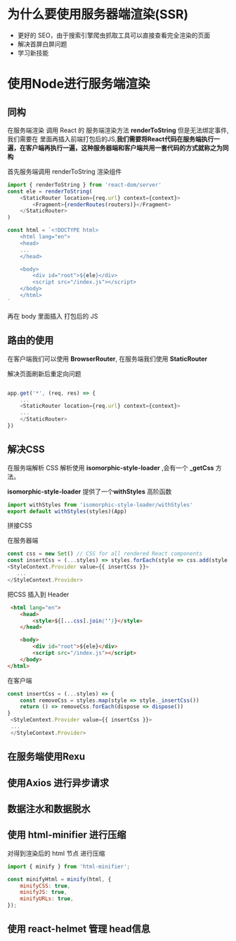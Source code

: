# 为什么要使用服务器端渲染(SSR)
* 更好的 SEO，由于搜索引擎爬虫抓取工具可以直接查看完全渲染的页面
* 解决首屏白屏问题
* 学习新技能

# 使用Node进行服务端渲染

## 同构

在服务端渲染 调用 React 的 服务端渲染方法 **renderToString** 但是无法绑定事件,我们需要在 里面再插入前端打包后的JS,**我们需要将React代码在服务端执行一遍，在客户端再执行一遍，这种服务器端和客户端共用一套代码的方式就称之为同构**

首先服务端调用 renderToString 渲染组件

```js
import { renderToString } from 'react-dom/server'
const ele = renderToString(
    <StaticRouter location={req.url} context={context}>
        <Fragment>{renderRoutes(routers)}</Fragment>
    </StaticRouter>
)

const html = `<!DOCTYPE html>
    <html lang="en">
    <head>
    ...    
    </head>

    <body>
        <div id="root">${ele}</div>
        <script src="/index.js"></script>
    </body>
    </html>
`
```

再在 body 里面插入 打包后的 JS

## 路由的使用
在客户端我们可以使用 **BrowserRouter**, 在服务端我们使用 **StaticRouter** 

解决页面刷新后重定向问题

```js

app.get('*', (req, res) => {
    ...
    <StaticRouter location={req.url} context={context}>
    ...
    </StaticRouter>
})
```

## 解决CSS
在服务端解析 CSS 解析使用 **isomorphic-style-loader** ,会有一个 **_getCss** 方法。

**isomorphic-style-loader** 提供了一个**withStyles** 高阶函数

```js
import withStyles from 'isomorphic-style-loader/withStyles'
export default withStyles(styles)(App)
```

拼接CSS

在服务器端

```js
const css = new Set() // CSS for all rendered React components
const insertCss = (...styles) => styles.forEach(style => css.add(style._getCss()))
<StyleContext.Provider value={{ insertCss }}>
   ...
</StyleContext.Provider>
```
把CSS 插入到 Header 

```html
 <html lang="en">
    <head>
        <style>${[...css].join('')}</style>
    </head>

    <body>
        <div id="root">${ele}</div>
        <script src="/index.js"></script>
    </body>
</html>
```
在客户端

```js
const insertCss = (...styles) => {
    const removeCss = styles.map(style => style._insertCss())
    return () => removeCss.forEach(dispose => dispose())
}
 <StyleContext.Provider value={{ insertCss }}>
 ...
 </StyleContext.Provider>
```

## 在服务端使用Rexu


## 使用Axios 进行异步请求

## 数据注水和数据脱水

## 使用 html-minifier 进行压缩

对得到渲染后的 html 节点 进行压缩

```js
import { minify } from 'html-minifier';

const minifyHtml = minify(html, {
    minifyCSS: true,
    minifyJS: true,
    minifyURLs: true,
});
```

## 使用 react-helmet 管理 head信息












